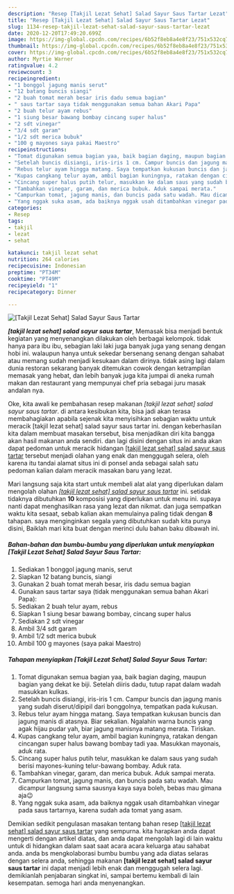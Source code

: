 ```yaml
---
description: "Resep [Takjil Lezat Sehat] Salad Sayur Saus Tartar Lezat"
title: "Resep [Takjil Lezat Sehat] Salad Sayur Saus Tartar Lezat"
slug: 1134-resep-takjil-lezat-sehat-salad-sayur-saus-tartar-lezat
date: 2020-12-20T17:49:20.699Z
image: https://img-global.cpcdn.com/recipes/6b52f8eb8a4e8f23/751x532cq70/takjil-lezat-sehat-salad-sayur-saus-tartar-foto-resep-utama.jpg
thumbnail: https://img-global.cpcdn.com/recipes/6b52f8eb8a4e8f23/751x532cq70/takjil-lezat-sehat-salad-sayur-saus-tartar-foto-resep-utama.jpg
cover: https://img-global.cpcdn.com/recipes/6b52f8eb8a4e8f23/751x532cq70/takjil-lezat-sehat-salad-sayur-saus-tartar-foto-resep-utama.jpg
author: Myrtie Warner
ratingvalue: 4.2
reviewcount: 3
recipeingredient:
- "1 bonggol jagung manis serut"
- "12 batang buncis siangi"
- "2 buah tomat merah besar iris dadu semua bagian"
- " saus tartar saya tidak menggunakan semua bahan Akari Papa"
- "2 buah telur ayam rebus"
- "1 siung besar bawang bombay cincang super halus"
- "2 sdt vinegar"
- "3/4 sdt garam"
- "1/2 sdt merica bubuk"
- "100 g mayones saya pakai Maestro"
recipeinstructions:
- "Tomat digunakan semua bagian yaa, baik bagian daging, maupun bagian yang dekat ke biji. Setelah diiris dadu, tutup rapat dalam wadah masukkan kulkas."
- "Setelah buncis disiangi, iris-iris 1 cm. Campur buncis dan jagung manis yang sudah diserut/dipipil dari bonggolnya, tempatkan pada kukusan."
- "Rebus telur ayam hingga matang. Saya tempatkan kukusan buncis dan jagung manis di atasnya. Biar sekalian. Ngalahin warna buncis yang agak hijau pudar yah, biar jagung manisnya matang merata. Tiriskan."
- "Kupas cangkang telur ayam, ambil bagian kuningnya, ratakan dengan cincangan super halus bawang bombay tadi yaa. Masukkan mayonais, aduk rata."
- "Cincang super halus putih telur, masukkan ke dalam saus yang sudah berisi mayones-kuning telur-bawang bombay. Aduk rata."
- "Tambahkan vinegar, garam, dan merica bubuk. Aduk sampai merata."
- "Campurkan tomat, jagung manis, dan buncis pada satu wadah. Mau dicampur langsung sama sausnya kaya saya boleh, bebas mau gimana aja😉"
- "Yang nggak suka asam, ada baiknya nggak usah ditambahkan vinegar pada saus tartarnya, karena sudah ada tomat yang asam."
categories:
- Resep
tags:
- takjil
- lezat
- sehat

katakunci: takjil lezat sehat 
nutrition: 264 calories
recipecuisine: Indonesian
preptime: "PT34M"
cooktime: "PT49M"
recipeyield: "1"
recipecategory: Dinner

---
```



![[Takjil Lezat Sehat] Salad Sayur Saus Tartar](https://img-global.cpcdn.com/recipes/6b52f8eb8a4e8f23/751x532cq70/takjil-lezat-sehat-salad-sayur-saus-tartar-foto-resep-utama.jpg)

<b><i>[takjil lezat sehat] salad sayur saus tartar</i></b>, Memasak bisa menjadi bentuk kegiatan yang menyenangkan dilakukan oleh berbagai kelompok. tidak hanya para ibu ibu, sebagian laki laki juga banyak juga yang senang dengan hobi ini. walaupun hanya untuk sekedar bersenang senang dengan sahabat atau memang sudah menjadi kesukaan dalam dirinya. tidak asing lagi dalam dunia restoran sekarang banyak ditemukan cowok dengan ketrampilan memasak yang hebat, dan lebih banyak juga kita jumpai di aneka rumah makan dan restaurant yang mempunyai chef pria sebagai juru masak andalan nya.

Oke, kita awali ke pembahasan resep makanan <i>[takjil lezat sehat] salad sayur saus tartar</i>. di antara kesibukan kita, bisa jadi akan terasa membahagiakan apabila sejenak kita menyisihkan sebagian waktu untuk meracik [takjil lezat sehat] salad sayur saus tartar ini. dengan keberhasilan kita dalam membuat masakan tersebut, bisa menjadikan diri kita bangga akan hasil makanan anda sendiri. dan lagi disini dengan situs ini anda akan dapat pedoman untuk meracik hidangan <u>[takjil lezat sehat] salad sayur saus tartar</u> tersebut menjadi olahan yang enak dan menggugah selera, oleh karena itu tandai alamat situs ini di ponsel anda sebagai salah satu pedoman kalian dalam meracik masakan baru yang lezat.




Mari langsung saja kita start untuk membeli alat alat yang diperlukan dalam mengolah olahan <u><i>[takjil lezat sehat] salad sayur saus tartar</i></u> ini. setidak tidaknya dibutuhkan <b>10</b> komposisi yang diperlukan untuk menu ini. supaya nanti dapat menghasilkan rasa yang lezat dan nikmat. dan juga sempatkan waktu kita sesaat, sebab kalian akan memulainya paling tidak dengan <b>8</b> tahapan. saya menginginkan segala yang dibutuhkan sudah kita punya disini, Baiklah mari kita buat dengan merinci dulu bahan baku dibawah ini.

<!--inarticleads1-->

##### Bahan-bahan dan bumbu-bumbu yang diperlukan untuk menyiapkan [Takjil Lezat Sehat] Salad Sayur Saus Tartar:

1. Sediakan 1 bonggol jagung manis, serut
1. Siapkan 12 batang buncis, siangi
1. Gunakan 2 buah tomat merah besar, iris dadu semua bagian
1. Gunakan  saus tartar saya (tidak menggunakan semua bahan Akari Papa):
1. Sediakan 2 buah telur ayam, rebus
1. Siapkan 1 siung besar bawang bombay, cincang super halus
1. Sediakan 2 sdt vinegar
1. Ambil 3/4 sdt garam
1. Ambil 1/2 sdt merica bubuk
1. Ambil 100 g mayones (saya pakai Maestro)




<!--inarticleads2-->

##### Tahapan menyiapkan [Takjil Lezat Sehat] Salad Sayur Saus Tartar:

1. Tomat digunakan semua bagian yaa, baik bagian daging, maupun bagian yang dekat ke biji. Setelah diiris dadu, tutup rapat dalam wadah masukkan kulkas.
1. Setelah buncis disiangi, iris-iris 1 cm. Campur buncis dan jagung manis yang sudah diserut/dipipil dari bonggolnya, tempatkan pada kukusan.
1. Rebus telur ayam hingga matang. Saya tempatkan kukusan buncis dan jagung manis di atasnya. Biar sekalian. Ngalahin warna buncis yang agak hijau pudar yah, biar jagung manisnya matang merata. Tiriskan.
1. Kupas cangkang telur ayam, ambil bagian kuningnya, ratakan dengan cincangan super halus bawang bombay tadi yaa. Masukkan mayonais, aduk rata.
1. Cincang super halus putih telur, masukkan ke dalam saus yang sudah berisi mayones-kuning telur-bawang bombay. Aduk rata.
1. Tambahkan vinegar, garam, dan merica bubuk. Aduk sampai merata.
1. Campurkan tomat, jagung manis, dan buncis pada satu wadah. Mau dicampur langsung sama sausnya kaya saya boleh, bebas mau gimana aja😉
1. Yang nggak suka asam, ada baiknya nggak usah ditambahkan vinegar pada saus tartarnya, karena sudah ada tomat yang asam.




Demikian sedikit pengulasan masakan tentang bahan resep <u>[takjil lezat sehat] salad sayur saus tartar</u> yang sempurna. kita harapkan anda dapat mengerti dengan artikel diatas, dan anda dapat mengolah lagi di lain waktu untuk di hidangkan dalam saat saat acara acara keluarga atau sahabat anda. anda bs mengkolaborasi bumbu bumbu yang ada diatas selaras dengan selera anda, sehingga makanan <b>[takjil lezat sehat] salad sayur saus tartar</b> ini dapat menjadi lebih enak dan menggugah selera lagi. demikianlah penjabaran singkat ini, sampai bertemu kembali di lain kesempatan. semoga hari anda menyenangkan.

